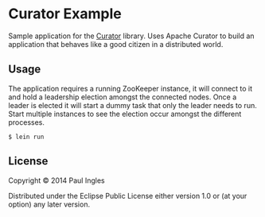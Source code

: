 # Curator Example

Sample application for the [Curator](https://github.com/pingles/curator) library. Uses Apache Curator to build an application that behaves like a good citizen in a distributed world.

## Usage

The application requires a running ZooKeeper instance, it will connect to it and hold a leadership election amongst the connected nodes. Once a leader is elected it will start a dummy task that only the leader needs to run. Start multiple instances to see the election occur amongst the different processes.

    $ lein run

## License

Copyright © 2014 Paul Ingles

Distributed under the Eclipse Public License either version 1.0 or (at
your option) any later version.
